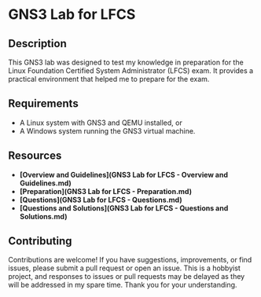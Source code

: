 # GNS3 Lab for LFCS

## Description

This GNS3 lab was designed to test my knowledge in preparation for the Linux Foundation Certified System Administrator (LFCS) exam. It provides a practical environment that helped me to prepare for the exam.

## Requirements

- A Linux system with GNS3 and QEMU installed, or
- A Windows system running the GNS3 virtual machine.

## Resources

- **[Overview and Guidelines](GNS3 Lab for LFCS - Overview and Guidelines.md)**
- **[Preparation](GNS3 Lab for LFCS - Preparation.md)**
- **[Questions](GNS3 Lab for LFCS - Questions.md)**
- **[Questions and Solutions](GNS3 Lab for LFCS - Questions and Solutions.md)**

## Contributing

Contributions are welcome! If you have suggestions, improvements, or find issues, please submit a pull request or open an issue.  This is a hobbyist project, and responses to issues or pull requests may be delayed as they will be addressed in my spare time. Thank you for your understanding.